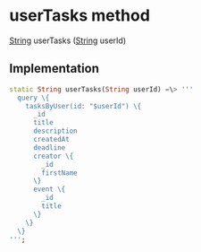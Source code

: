 


# userTasks method








[String](https:api.flutter.dev/flutter/dart-core/String-class.html) userTasks
([String](https:api.flutter.dev/flutter/dart-core/String-class.html) userId)








## Implementation

```dart
static String userTasks(String userId) =\> '''
  query \{
    tasksByUser(id: "$userId") \{
      _id
      title
      description
      createdAt
      deadline
      creator \{
        _id
        firstName
      \}
      event \{
        _id
        title
      \}
    \}
  \}
''';
```







